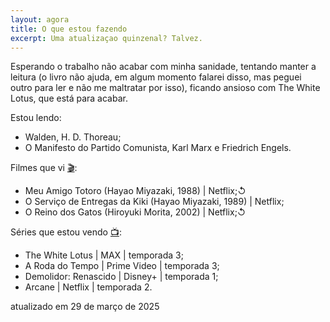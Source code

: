 ```yaml
---
layout: agora
title: O que estou fazendo
excerpt: Uma atualizaçao quinzenal? Talvez.
---
```

<section class="descricao">
<p>Esperando o trabalho não acabar com minha sanidade, tentando manter a leitura (o livro não ajuda, em algum momento falarei disso, mas peguei outro para ler e não me maltratar por isso), ficando ansioso com The White Lotus, que está para acabar.</p>
</section>
<section class="estou-fazendo">Estou lendo:
<ul>
<li>Walden, H. D. Thoreau;</li>
<li>O Manifesto do Partido Comunista, Karl Marx e Friedrich Engels.</li>
</ul>
Filmes que vi <a href="https://letterboxd.com/dalbo1201/films/diary/" class="linkcab">&#127916;</a>:
<ul>
<li>Meu Amigo Totoro (Hayao Miyazaki, 1988) | Netflix;↺</li>
<li>O Serviço de Entregas da Kiki (Hayao Miyazaki, 1989) | Netflix;</li>
<li>O Reino dos Gatos (Hiroyuki Morita, 2002) | Netflix;↺</li>
</ul>
Séries que estou vendo <a href="https://tvtime.com/r/38uUh" class="linkcab">&#128250;</a>:
<ul>
<li>The White Lotus | MAX | temporada 3;</li>
<li>A Roda do Tempo | Prime Video | temporada 3;</li>
<li>Demolidor: Renascido | Disney+ | temporada 1;</li>
<li>Arcane | Netflix | temporada 2.</li>
</ul>
</section>
<aside class="atualizacao">
    atualizado em 29 de março de 2025
</aside>
